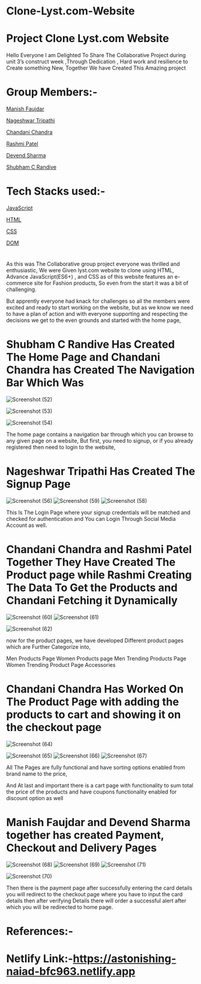 # Clone-Lyst.com-Website
# Project Clone Lyst.com Website
Hello Everyone I am Delighted To Share The Collaborative Project during unit 3’s construct week ,Through Dedication , Hard work and resilience to Create something New, Together We have Created This Amazing project

# Group Members:-

[Manish Faujdar](https://github.com/moneyforey)

[Nageshwar Tripathi](https://github.com/nntivari11111)

[Chandani Chandra](https://github.com/Chandani99)

[Rashmi Patel](https://github.com/patel25rashmi)

[Devend Sharma](https://github.com/devendjson)

[Shubham C Randive](https://github.com/ShubhamRandive1)

# Tech Stacks used:-
[JavaScript](https://www.w3schools.com/js/)

[HTML](https://www.w3schools.com/html/)

[CSS](https://www.w3schools.com/css/)

[DOM](https://developer.mozilla.org/en-US/docs/Web/JavaScript/Reference/Global_Objects/Object)

# 

As this was The Collaborative group project everyone was thrilled and enthusiastic, We were Given lyst.com website to clone using HTML, Advance JavaScript(ES6+) , and CSS as of this website features an e-commerce site for Fashion products, So even from the start it was a bit of challenging.

But apprently everyone had knack for challenges so all the members were excited and ready to start working on the website, but as we know we need to have a plan of action and with everyone supporting and respecting the decisions we get to the even grounds and started with the home page,

# Shubham C Randive Has Created The Home Page and Chandani Chandra has Created The Navigation Bar Which Was

![Screenshot (52)](https://user-images.githubusercontent.com/57911117/167422436-7bd6a9c8-0d4f-4c7b-885c-36f3791ea351.png)

![Screenshot (53)](https://user-images.githubusercontent.com/57911117/167422462-9a07a80a-cf89-420d-9eea-ef8b88577105.png)

![Screenshot (54)](https://user-images.githubusercontent.com/57911117/167422485-ac340873-c6c7-42b0-9be5-25a5292b0cff.png)


The home page contains a navigation bar through which you can browse to any given page on a website, But first, you need to signup, or if you already registered then need to login to the website,

# Nageshwar Tripathi Has Created The Signup Page
![Screenshot (56)](https://user-images.githubusercontent.com/57911117/167422509-95cd006f-14e0-4a3d-b975-d12df4bf3855.png)
![Screenshot (59)](https://user-images.githubusercontent.com/57911117/167422515-ab50bf54-77fb-46c8-bc4d-81e6e442c52c.png)
![Screenshot (58)](https://user-images.githubusercontent.com/57911117/167422520-c7eee5fd-a342-4158-a2dc-3f77cb2c09fc.png)


This Is The Login Page where your signup credentials will be matched and checked for authentication and You can Login Through Social Media Account as well.

# Chandani Chandra and Rashmi Patel Together They Have Created The Product page while Rashmi Creating The Data To Get the Products and Chandani Fetching it Dynamically


![Screenshot (60)](https://user-images.githubusercontent.com/57911117/167422548-c9bafeda-9661-49c7-bf49-15dcaa5cf3a6.png)
![Screenshot (61)](https://user-images.githubusercontent.com/57911117/167422557-3687da38-637a-4892-b1ee-5656956d7fc2.png)

![Screenshot (62)](https://user-images.githubusercontent.com/57911117/167422561-47239bad-a1ce-4c20-b07d-75e41745a130.png)


now for the product pages, we have developed Different product pages which are Further Categorize into,

Men Products Page
Women Products page
Men Trending Products Page
Women Trending Product Page
Accessories
# Chandani Chandra Has Worked On The Product Page with adding the products to cart and showing it on the checkout page

![Screenshot (64)](https://user-images.githubusercontent.com/57911117/167422596-b109e06c-25cf-47c2-8d9b-8a5846b6e99d.png)


![Screenshot (65)](https://user-images.githubusercontent.com/57911117/167422601-89111590-43e3-4643-ab69-e0bb219859d4.png)
![Screenshot (66)](https://user-images.githubusercontent.com/57911117/167422617-db73b428-f1fa-4cfb-b5ff-906fda9b4292.png)
![Screenshot (67)](https://user-images.githubusercontent.com/57911117/167422633-ff3d49d4-5d24-4f95-9ca7-bfef8666b105.png)


All The Pages are fully functional and have sorting options enabled from brand name to the price,

And At last and important there is a cart page with functionality to sum total the price of the products and have coupons functionality enabled for discount option as well

# Manish Faujdar and Devend Sharma together has created Payment, Checkout and Delivery Pages

![Screenshot (68)](https://user-images.githubusercontent.com/57911117/167422650-67e7abe6-ef83-428b-beab-ddb9d7ffb54c.png)
![Screenshot (69)](https://user-images.githubusercontent.com/57911117/167422651-8f1f8126-997c-401a-80e7-0180f6f9d9cf.png)
![Screenshot (71)](https://user-images.githubusercontent.com/57911117/167422666-0ed5bbee-379a-49a3-bc00-eed6a9046a56.png)

![Screenshot (70)](https://user-images.githubusercontent.com/57911117/167422658-719607ae-1cac-40c7-9d4e-96e8828bbdb3.png)



Then there is the payment page after successfully entering the card details you will redirect to the checkout page where you have to input the card details then after verifying Details there will order a successful alert after which you will be redirected to home page.

# References:-
# Netlify Link:-https://astonishing-naiad-bfc963.netlify.app
